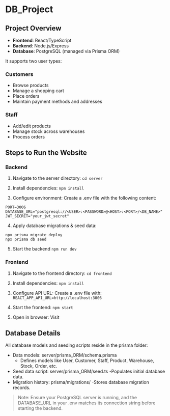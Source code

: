 # DB_Project

## Project Overview

- **Frontend**: React/TypeScript
- **Backend**: Node.js/Express
- **Database**: PostgreSQL (managed via Prisma ORM)

It supports two user types:

### Customers

- Browse products
- Manage a shopping cart
- Place orders
- Maintain payment methods and addresses

### Staff

- Add/edit products
- Manage stock across warehouses
- Process orders

## Steps to Run the Website

### Backend

1. Navigate to the server directory:
`cd server`

2. Install dependencies:
`npm install`

3. Configure environment:
Create a .env file with the following content:
```
PORT=3006
DATABASE_URL="postgresql://<USER>:<PASSWORD>@<HOST>:<PORT>/<DB_NAME>"
JWT_SECRET="your_jwt_secret"
```

4. Apply database migrations & seed data:
```
npx prisma migrate deploy
npx prisma db seed
```

5. Start the backend
`npm run dev`

### Frontend

1. Navigate to the frontend directory:
`cd frontend`

2. Install dependencies:
`npm install`

3. Configure API URL:
Create a .env file with:
`REACT_APP_API_URL=http://localhost:3006`

4. Start the frontend:
`npm start`

5. Open in browser:
Visit [](http://localhost:3000)

## Database Details
All database models and seeding scripts reside in the prisma folder:

- Data models: server/prisma_ORM/schema.prisma
    - Defines models like User, Customer, Staff, Product, Warehouse, Stock, Order, etc.
- Seed data script: server/prisma_ORM/seed.ts
    -Populates initial database data.
- Migration history: prisma/migrations/
    -Stores database migration records.

> Note: Ensure your PostgreSQL server is running, and the DATABASE_URL in your .env matches its connection string before starting the backend.
